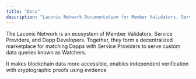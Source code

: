 ```yaml
---
title: "Docs"
description: "Laconic Network Documentation for Member Validators, Service Providers, and Dapp Developers"
---
```


The Laconic Network is an ecosystem of Member Validators, Service Providers, and Dapp Developers. Together, they form a decentralized marketplace for matching Dapps with Service Providers to serve custom data queries known as Watchers.

It makes blockchain data more accessible, enables independent verification with cryptographic proofs using evidence
